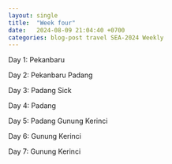 ```yaml
---
layout: single
title:  "Week four"
date:   2024-08-09 21:04:40 +0700
categories: blog-post travel SEA-2024 Weekly
---
```



Day 1:
Pekanbaru


Day 2:
Pekanbaru
Padang


Day 3:
Padang
Sick


Day 4:
Padang


Day 5:
Padang
Gunung Kerinci


Day 6:
Gunung Kerinci


Day 7:
Gunung Kerinci
